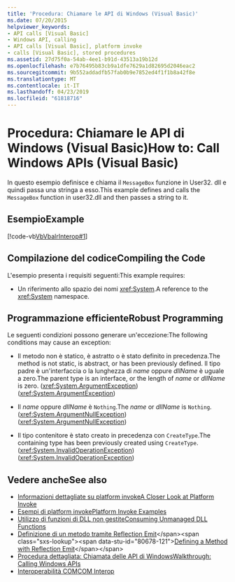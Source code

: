 ```yaml
---
title: 'Procedura: Chiamare le API di Windows (Visual Basic)'
ms.date: 07/20/2015
helpviewer_keywords:
- API calls [Visual Basic]
- Windows API, calling
- API calls [Visual Basic], platform invoke
- calls [Visual Basic], stored procedures
ms.assetid: 27d75f0a-54ab-4ee1-b91d-43513a19b12d
ms.openlocfilehash: e7b76495b83cb9a1dfe7629a1d82695d2046eac2
ms.sourcegitcommit: 9b552addadfb57fab0b9e7852ed4f1f1b8a42f8e
ms.translationtype: MT
ms.contentlocale: it-IT
ms.lasthandoff: 04/23/2019
ms.locfileid: "61818716"
---
```

# <a name="how-to-call-windows-apis-visual-basic"></a><span data-ttu-id="80678-102">Procedura: Chiamare le API di Windows (Visual Basic)</span><span class="sxs-lookup"><span data-stu-id="80678-102">How to: Call Windows APIs (Visual Basic)</span></span>
<span data-ttu-id="80678-103">In questo esempio definisce e chiama il `MessageBox` funzione in User32. dll e quindi passa una stringa a esso.</span><span class="sxs-lookup"><span data-stu-id="80678-103">This example defines and calls the `MessageBox` function in user32.dll and then passes a string to it.</span></span>  
  
## <a name="example"></a><span data-ttu-id="80678-104">Esempio</span><span class="sxs-lookup"><span data-stu-id="80678-104">Example</span></span>  
 [!code-vb[VbVbalrInterop#1](~/samples/snippets/visualbasic/VS_Snippets_VBCSharp/VbVbalrInterop/VB/Class1.vb#1)]  
  
## <a name="compiling-the-code"></a><span data-ttu-id="80678-105">Compilazione del codice</span><span class="sxs-lookup"><span data-stu-id="80678-105">Compiling the Code</span></span>  
 <span data-ttu-id="80678-106">L'esempio presenta i requisiti seguenti:</span><span class="sxs-lookup"><span data-stu-id="80678-106">This example requires:</span></span>  
  
-   <span data-ttu-id="80678-107">Un riferimento allo spazio dei nomi <xref:System>.</span><span class="sxs-lookup"><span data-stu-id="80678-107">A reference to the <xref:System> namespace.</span></span>  
  
## <a name="robust-programming"></a><span data-ttu-id="80678-108">Programmazione efficiente</span><span class="sxs-lookup"><span data-stu-id="80678-108">Robust Programming</span></span>  
 <span data-ttu-id="80678-109">Le seguenti condizioni possono generare un'eccezione:</span><span class="sxs-lookup"><span data-stu-id="80678-109">The following conditions may cause an exception:</span></span>  
  
-   <span data-ttu-id="80678-110">Il metodo non è statico, è astratto o è stato definito in precedenza.</span><span class="sxs-lookup"><span data-stu-id="80678-110">The method is not static, is abstract, or has been previously defined.</span></span> <span data-ttu-id="80678-111">Il tipo padre è un'interfaccia o la lunghezza di *name* oppure *dllName* è uguale a zero.</span><span class="sxs-lookup"><span data-stu-id="80678-111">The parent type is an interface, or the length of *name* or *dllName* is zero.</span></span> <span data-ttu-id="80678-112">(<xref:System.ArgumentException>)</span><span class="sxs-lookup"><span data-stu-id="80678-112">(<xref:System.ArgumentException>)</span></span>  
  
-   <span data-ttu-id="80678-113">Il *name* oppure *dllName* è `Nothing`.</span><span class="sxs-lookup"><span data-stu-id="80678-113">The *name* or *dllName* is `Nothing`.</span></span> <span data-ttu-id="80678-114">(<xref:System.ArgumentNullException>)</span><span class="sxs-lookup"><span data-stu-id="80678-114">(<xref:System.ArgumentNullException>)</span></span>  
  
-   <span data-ttu-id="80678-115">Il tipo contenitore è stato creato in precedenza con `CreateType`.</span><span class="sxs-lookup"><span data-stu-id="80678-115">The containing type has been previously created using `CreateType`.</span></span> <span data-ttu-id="80678-116">(<xref:System.InvalidOperationException>)</span><span class="sxs-lookup"><span data-stu-id="80678-116">(<xref:System.InvalidOperationException>)</span></span>  
  
## <a name="see-also"></a><span data-ttu-id="80678-117">Vedere anche</span><span class="sxs-lookup"><span data-stu-id="80678-117">See also</span></span>

- [<span data-ttu-id="80678-118">Informazioni dettagliate su platform invoke</span><span class="sxs-lookup"><span data-stu-id="80678-118">A Closer Look at Platform Invoke</span></span>](../../../framework/interop/consuming-unmanaged-dll-functions.md#a-closer-look-at-platform-invoke)
- [<span data-ttu-id="80678-119">Esempi di platform invoke</span><span class="sxs-lookup"><span data-stu-id="80678-119">Platform Invoke Examples</span></span>](../../../framework/interop/platform-invoke-examples.md)
- [<span data-ttu-id="80678-120">Utilizzo di funzioni di DLL non gestite</span><span class="sxs-lookup"><span data-stu-id="80678-120">Consuming Unmanaged DLL Functions</span></span>](../../../framework/interop/consuming-unmanaged-dll-functions.md)
- <span data-ttu-id="80678-121">[Definizione di un metodo tramite Reflection Emit](https://docs.microsoft.com/previous-versions/dotnet/netframework-4.0/w63y4d4f(v=vs.100))</span><span class="sxs-lookup"><span data-stu-id="80678-121">[Defining a Method with Reflection Emit](https://docs.microsoft.com/previous-versions/dotnet/netframework-4.0/w63y4d4f(v=vs.100))</span></span>
- [<span data-ttu-id="80678-122">Procedura dettagliata: Chiamata delle API di Windows</span><span class="sxs-lookup"><span data-stu-id="80678-122">Walkthrough: Calling Windows APIs</span></span>](../../../visual-basic/programming-guide/com-interop/walkthrough-calling-windows-apis.md)
- [<span data-ttu-id="80678-123">Interoperabilità COM</span><span class="sxs-lookup"><span data-stu-id="80678-123">COM Interop</span></span>](../../../visual-basic/programming-guide/com-interop/index.md)
